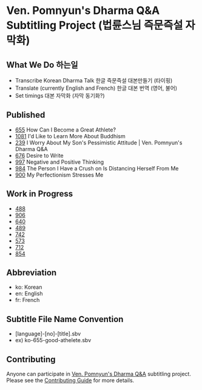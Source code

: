 # Ven. Pomnyun's Dharma Q&amp;A Subtitling Project (법륜스님 즉문즉설 자막화)

## What We Do 하는일
* Transcribe Korean Dharma Talk  한글 즉문즉설 대본만들기 (타이핑)
* Translate (currently English and French) 한글 대본 번역 (영어, 불어)
* Set timings 대본 자막화 (자막 동기화?)

## Published
* [655](655) How Can I Become a Great Athlete?
* [1081](1081) I'd Like to Learn More About Buddhism 
* [239](239) I Worry About My Son's Pessimistic Attitude | Ven. Pomnyun's Dharma Q&A 
* [676](676) Desire to Write
* [997](997) Negative and Positive Thinking
* [984](984) The Person I Have a Crush on Is Distancing Herself From Me
* [900](900) My Perfectionism Stresses Me

## Work in Progress
* [488](488)
* [906](906)
* [640](640)
* [489](489)
* [742](742)
* [573](573)
* [712](712)
* [854](854)

## Abbreviation
* ko: Korean
* en: English
* fr: French

## Subtitle File Name Convention
* [language]-[no]-[title].sbv
* ex) ko-655-good-athelete.sbv



## Contributing
Anyone can participate in [Ven. Pomnyun's Dharma Q&A](https://www.youtube.com/playlist?list=PLZKHecEKSBgZZ_draQ8jwyqehn26yG2lM) subtitling project. Please see the [Contributing Guide](CONTRIBUTING.md) for more details.

